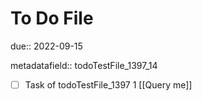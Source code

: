 # To Do File

due:: 2022-09-15

metadatafield:: todoTestFile_1397_14

- [ ] Task of todoTestFile_1397 1 [[Query me]]
